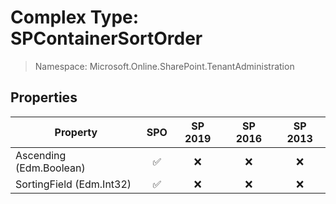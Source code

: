 # Complex Type: SPContainerSortOrder

> Namespace: Microsoft.Online.SharePoint.TenantAdministration

## Properties

Property | SPO | SP 2019 | SP 2016 | SP 2013
----------|:---:|:-------:|:-------:|:-------:
Ascending (Edm.Boolean) | ✅ | ❌ | ❌ | ❌
SortingField (Edm.Int32) | ✅ | ❌ | ❌ | ❌